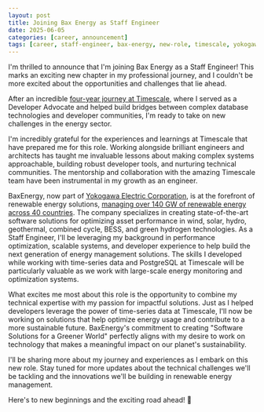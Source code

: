 ```yaml
---
layout: post
title: Joining Bax Energy as Staff Engineer
date: 2025-06-05
categories: [career, announcement]
tags: [career, staff-engineer, bax-energy, new-role, timescale, yokogawa]
---
```


I'm thrilled to announce that I'm joining Bax Energy as a Staff Engineer! This marks an exciting new chapter in my professional journey, and I couldn't be more excited about the opportunities and challenges that lie ahead.

After an incredible [four-year journey at Timescale](/four-years-at-timescale), where I served as a Developer Advocate and helped build bridges between complex database technologies and developer communities, I'm ready to take on new challenges in the energy sector.

I'm incredibly grateful for the experiences and learnings at Timescale that have prepared me for this role. Working alongside brilliant engineers and architects has taught me invaluable lessons about making complex systems approachable, building robust developer tools, and nurturing technical communities. The mentorship and collaboration with the amazing Timescale team have been instrumental in my growth as an engineer.

BaxEnergy, now part of [Yokogawa Electric Corporation](https://www.yokogawa.com), is at the forefront of renewable energy solutions, [managing over 140 GW of renewable energy across 40 countries](https://www.linkedin.com/company/baxenergy). The company specializes in creating state-of-the-art software solutions for optimizing asset performance in wind, solar, hydro, geothermal, combined cycle, BESS, and green hydrogen technologies. As a Staff Engineer, I'll be leveraging my background in performance optimization, scalable systems, and developer experience to help build the next generation of energy management solutions. The skills I developed while working with time-series data and PostgreSQL at Timescale will be particularly valuable as we work with large-scale energy monitoring and optimization systems.

What excites me most about this role is the opportunity to combine my technical expertise with my passion for impactful solutions. Just as I helped developers leverage the power of time-series data at Timescale, I'll now be working on solutions that help optimize energy usage and contribute to a more sustainable future. BaxEnergy's commitment to creating "Software Solutions for a Greener World" perfectly aligns with my desire to work on technology that makes a meaningful impact on our planet's sustainability.

I'll be sharing more about my journey and experiences as I embark on this new role. Stay tuned for more updates about the technical challenges we'll be tackling and the innovations we'll be building in renewable energy management.

Here's to new beginnings and the exciting road ahead! 🚀 